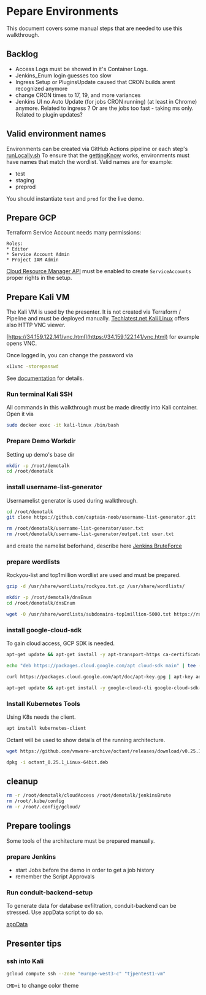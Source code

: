 # Pepare Environments
This document covers some manual steps that are needed to use this walkthrough.

## Backlog
* Access Logs must be showed in it's Container Logs.
* Jenkins_Enum login guesses too slow
* Ingress Setup or PluginsUpdate caused that CRON builds arent recognized anymore
* change CRON times to 17, 19, and more variances
* Jenkins UI no Auto Update (for jobs CRON running) (at least in Chrome) anymore. Related to ingress ? Or are the jobs too fast - taking ms only. Related to plugin updates?

## Valid environment names
Environments can be created via GitHub Actions pipeline or each step's [runLocally.sh](../platform/step1/runLocally.sh)
To ensure that the [gettingKnow](./02_gettingKnow.md) works, environments must have names that match the wordlist.
Valid names are for example:
* test
* staging
* preprod

You should instantiate `test` and `prod` for the live demo.

## Prepare GCP

Terraform Service Account needs many permissions:

```
Roles:
* Editor
* Service Account Admin
* Project IAM Admin
```

[Cloud Resource Manager API](https://cloud.google.com/resource-manager/reference/rest) must be enabled to create `ServiceAccounts` proper rights in the setup.

## Prepare Kali VM
The Kali VM is used by the presenter.
It is not created via Terraform / Pipeline and must be deployed manually.
[Techlatest.net Kali Linux](https://console.cloud.google.com/compute/instancesAdd(cameo:product/techlatest-public/kali-linux-browser)) offers also HTTP VNC viewer.

[https://34.159.122.141/vnc.html](https://34.159.122.141/vnc.html) for example opens VNC.

Once logged in, you can change the password via
```bash
x11vnc -storepasswd
```
See [documentation](https://www.techlatest.net/support/kali_linux_browser_support/gcp_gettingstartedguide/index.html) for details.

### Run terminal Kali SSH
All commands in this walkthrough must be made directly into Kali container.
Open it via

```bash
sudo docker exec -it kali-linux /bin/bash
```

### Prepare Demo Workdir
Setting up demo's base dir

```bash
mkdir -p /root/demotalk
cd /root/demotalk
```

### install username-list-generator
Usernamelist generator is used during walkthrough.

```bash
cd /root/demotalk
git clone https://github.com/captain-noob/username-list-generator.git

rm /root/demotalk/username-list-generator/user.txt
rm /root/demotalk/username-list-generator/output.txt user.txt
```
and create the namelist beforhand, describe here [Jenkins BruteForce](./04_jenkinsBruteforce.md)

### prepare wordlists
Rockyou-list and top1million wordlist are used and must be prepared.

```bash
gzip -d /usr/share/wordlists/rockyou.txt.gz /usr/share/wordlists/

mkdir -p /root/demotalk/dnsEnum
cd /root/demotalk/dnsEnum

wget -O /usr/share/wordlists/subdomains-top1million-5000.txt https://raw.githubusercontent.com/danielmiessler/SecLists/master/Discovery/DNS/subdomains-top1million-5000.txt
```

### install google-cloud-sdk
To gain cloud access, GCP SDK is needed.

```bash
apt-get update && apt-get install -y apt-transport-https ca-certificates gnupg

echo "deb https://packages.cloud.google.com/apt cloud-sdk main" | tee -a /etc/apt/sources.list.d/google-cloud-sdk.list

curl https://packages.cloud.google.com/apt/doc/apt-key.gpg | apt-key add -

apt-get update && apt-get install -y google-cloud-cli google-cloud-sdk-gke-gcloud-auth-plugin
```

### Install Kubernetes Tools
Using K8s needs the client.

```bash
apt install kubernetes-client
```

Octant will be used to show details of the running architecture.

```bash
wget https://github.com/vmware-archive/octant/releases/download/v0.25.1/octant_0.25.1_Linux-64bit.deb

dpkg -i octant_0.25.1_Linux-64bit.deb
```

## cleanup

```bash
rm -r /root/demotalk/cloudAccess /root/demotalk/jenkinsBrute
rm /root/.kube/config
rm -r /root/.config/gcloud/
```

## Prepare toolings
Some tools of the architecture must be prepared manually.

### prepare Jenkins
* start Jobs before the demo in order to get a job history
* remember the Script Approvals

### Run conduit-backend-setup
To generate data for database exfiltration, conduit-backend can be stressed.
Use appData script to do so.

[appData](../setup/1_appData.sh)


## Presenter tips
### ssh into Kali
```bash
gcloud compute ssh --zone "europe-west3-c" "tjpentest1-vm"
```
`CMD+i` to change color theme